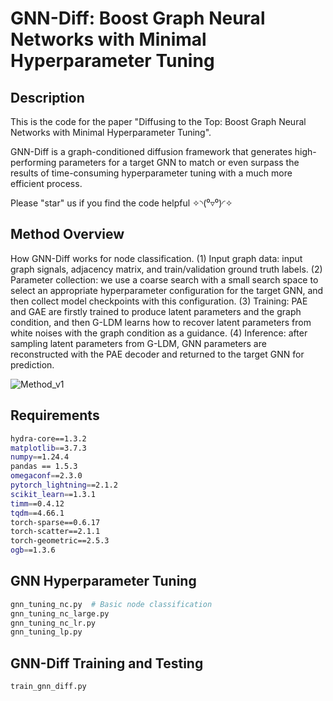 # GNN-Diff: Boost Graph Neural Networks with Minimal Hyperparameter Tuning

## Description
This is the code for the paper "Diffusing to the Top: Boost Graph Neural Networks with Minimal Hyperparameter Tuning".

GNN-Diff is a graph-conditioned diffusion framework that generates high-performing parameters for a target GNN to match or even surpass the results of time-consuming hyperparameter tuning with a much more efficient process.

Please "star" us if you find the code helpful ✧◝(⁰▿⁰)◜✧

## Method Overview

How GNN-Diff works for node classification. (1) Input graph data: input graph signals, adjacency matrix, and train/validation ground truth labels. (2) Parameter collection: we use a coarse search with a small search space to select an appropriate hyperparameter configuration for the target GNN, and then collect model checkpoints with this configuration. (3) Training: PAE and GAE are firstly trained to produce latent parameters and the graph condition, and then G-LDM learns how to recover latent parameters from white noises with the graph condition as a guidance. (4) Inference: after sampling latent parameters from G-LDM, GNN parameters are reconstructed with the PAE decoder and returned to the target GNN for prediction.

![Method_v1](https://github.com/user-attachments/assets/b0b96f63-45e0-4977-9583-45ab979d2e35)

## Requirements
```bash 
hydra-core==1.3.2
matplotlib==3.7.3
numpy==1.24.4
pandas == 1.5.3
omegaconf==2.3.0
pytorch_lightning==2.1.2
scikit_learn==1.3.1
timm==0.4.12
tqdm==4.66.1
torch-sparse==0.6.17
torch-scatter==2.1.1
torch-geometric==2.5.3
ogb==1.3.6
```

## GNN Hyperparameter Tuning
```bash
gnn_tuning_nc.py  # Basic node classification
gnn_tuning_nc_large.py
gnn_tuning_nc_lr.py
gnn_tuning_lp.py
```

## GNN-Diff Training and Testing
```bash
train_gnn_diff.py
```



